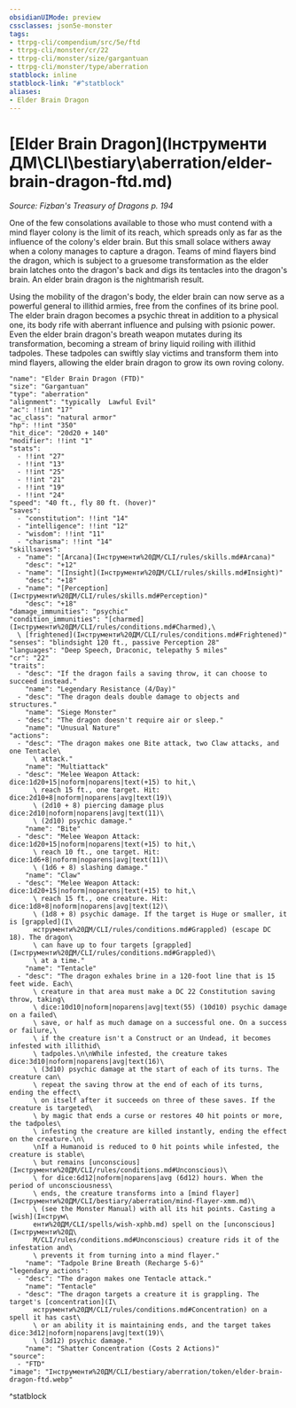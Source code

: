 ```yaml
---
obsidianUIMode: preview
cssclasses: json5e-monster
tags:
- ttrpg-cli/compendium/src/5e/ftd
- ttrpg-cli/monster/cr/22
- ttrpg-cli/monster/size/gargantuan
- ttrpg-cli/monster/type/aberration
statblock: inline
statblock-link: "#^statblock"
aliases:
- Elder Brain Dragon
---
```

# [Elder Brain Dragon](Інструменти ДМ\CLI\bestiary\aberration/elder-brain-dragon-ftd.md)
*Source: Fizban's Treasury of Dragons p. 194*  

One of the few consolations available to those who must contend with a mind flayer colony is the limit of its reach, which spreads only as far as the influence of the colony's elder brain. But this small solace withers away when a colony manages to capture a dragon. Teams of mind flayers bind the dragon, which is subject to a gruesome transformation as the elder brain latches onto the dragon's back and digs its tentacles into the dragon's brain. An elder brain dragon is the nightmarish result.

Using the mobility of the dragon's body, the elder brain can now serve as a powerful general to illithid armies, free from the confines of its brine pool. The elder brain dragon becomes a psychic threat in addition to a physical one, its body rife with aberrant influence and pulsing with psionic power. Even the elder brain dragon's breath weapon mutates during its transformation, becoming a stream of briny liquid roiling with illithid tadpoles. These tadpoles can swiftly slay victims and transform them into mind flayers, allowing the elder brain dragon to grow its own roving colony.

```statblock
"name": "Elder Brain Dragon (FTD)"
"size": "Gargantuan"
"type": "aberration"
"alignment": "typically  Lawful Evil"
"ac": !!int "17"
"ac_class": "natural armor"
"hp": !!int "350"
"hit_dice": "20d20 + 140"
"modifier": !!int "1"
"stats":
  - !!int "27"
  - !!int "13"
  - !!int "25"
  - !!int "21"
  - !!int "19"
  - !!int "24"
"speed": "40 ft., fly 80 ft. (hover)"
"saves":
  - "constitution": !!int "14"
  - "intelligence": !!int "12"
  - "wisdom": !!int "11"
  - "charisma": !!int "14"
"skillsaves":
  - "name": "[Arcana](Інструменти%20ДМ/CLI/rules/skills.md#Arcana)"
    "desc": "+12"
  - "name": "[Insight](Інструменти%20ДМ/CLI/rules/skills.md#Insight)"
    "desc": "+18"
  - "name": "[Perception](Інструменти%20ДМ/CLI/rules/skills.md#Perception)"
    "desc": "+18"
"damage_immunities": "psychic"
"condition_immunities": "[charmed](Інструменти%20ДМ/CLI/rules/conditions.md#Charmed),\
  \ [frightened](Інструменти%20ДМ/CLI/rules/conditions.md#Frightened)"
"senses": "blindsight 120 ft., passive Perception 28"
"languages": "Deep Speech, Draconic, telepathy 5 miles"
"cr": "22"
"traits":
  - "desc": "If the dragon fails a saving throw, it can choose to succeed instead."
    "name": "Legendary Resistance (4/Day)"
  - "desc": "The dragon deals double damage to objects and structures."
    "name": "Siege Monster"
  - "desc": "The dragon doesn't require air or sleep."
    "name": "Unusual Nature"
"actions":
  - "desc": "The dragon makes one Bite attack, two Claw attacks, and one Tentacle\
      \ attack."
    "name": "Multiattack"
  - "desc": "Melee Weapon Attack: dice:1d20+15|noform|noparens|text(+15) to hit,\
      \ reach 15 ft., one target. Hit: dice:2d10+8|noform|noparens|avg|text(19)\
      \ (2d10 + 8) piercing damage plus dice:2d10|noform|noparens|avg|text(11)\
      \ (2d10) psychic damage."
    "name": "Bite"
  - "desc": "Melee Weapon Attack: dice:1d20+15|noform|noparens|text(+15) to hit,\
      \ reach 10 ft., one target. Hit: dice:1d6+8|noform|noparens|avg|text(11)\
      \ (1d6 + 8) slashing damage."
    "name": "Claw"
  - "desc": "Melee Weapon Attack: dice:1d20+15|noform|noparens|text(+15) to hit,\
      \ reach 15 ft., one creature. Hit: dice:1d8+8|noform|noparens|avg|text(12)\
      \ (1d8 + 8) psychic damage. If the target is Huge or smaller, it is [grappled](І\
      нструменти%20ДМ/CLI/rules/conditions.md#Grappled) (escape DC 18). The dragon\
      \ can have up to four targets [grappled](Інструменти%20ДМ/CLI/rules/conditions.md#Grappled)\
      \ at a time."
    "name": "Tentacle"
  - "desc": "The dragon exhales brine in a 120-foot line that is 15 feet wide. Each\
      \ creature in that area must make a DC 22 Constitution saving throw, taking\
      \ dice:10d10|noform|noparens|avg|text(55) (10d10) psychic damage on a failed\
      \ save, or half as much damage on a successful one. On a success or failure,\
      \ if the creature isn't a Construct or an Undead, it becomes infested with illithid\
      \ tadpoles.\n\nWhile infested, the creature takes dice:3d10|noform|noparens|avg|text(16)\
      \ (3d10) psychic damage at the start of each of its turns. The creature can\
      \ repeat the saving throw at the end of each of its turns, ending the effect\
      \ on itself after it succeeds on three of these saves. If the creature is targeted\
      \ by magic that ends a curse or restores 40 hit points or more, the tadpoles\
      \ infesting the creature are killed instantly, ending the effect on the creature.\n\
      \nIf a Humanoid is reduced to 0 hit points while infested, the creature is stable\
      \ but remains [unconscious](Інструменти%20ДМ/CLI/rules/conditions.md#Unconscious)\
      \ for dice:6d12|noform|noparens|avg (6d12) hours. When the period of unconsciousness\
      \ ends, the creature transforms into a [mind flayer](Інструменти%20ДМ/CLI/bestiary/aberration/mind-flayer-xmm.md)\
      \ (see the Monster Manual) with all its hit points. Casting a [wish](Інструм\
      енти%20ДМ/CLI/spells/wish-xphb.md) spell on the [unconscious](Інструменти%20Д\
      М/CLI/rules/conditions.md#Unconscious) creature rids it of the infestation and\
      \ prevents it from turning into a mind flayer."
    "name": "Tadpole Brine Breath (Recharge 5-6)"
"legendary_actions":
  - "desc": "The dragon makes one Tentacle attack."
    "name": "Tentacle"
  - "desc": "The dragon targets a creature it is grappling. The target's [concentration](І\
      нструменти%20ДМ/CLI/rules/conditions.md#Concentration) on a spell it has cast\
      \ or an ability it is maintaining ends, and the target takes dice:3d12|noform|noparens|avg|text(19)\
      \ (3d12) psychic damage."
    "name": "Shatter Concentration (Costs 2 Actions)"
"source":
  - "FTD"
"image": "Інструменти%20ДМ/CLI/bestiary/aberration/token/elder-brain-dragon-ftd.webp"
```
^statblock